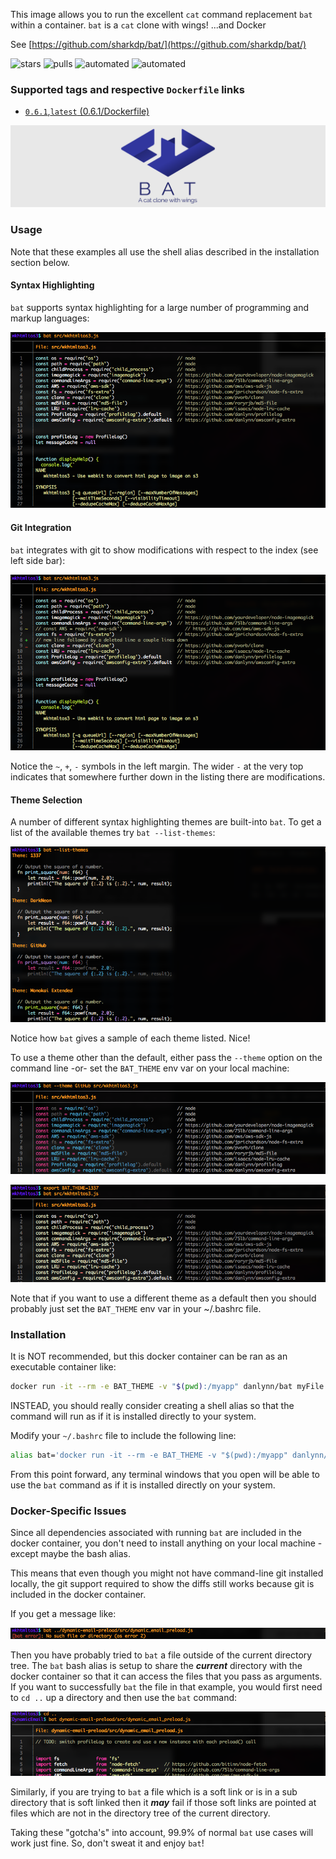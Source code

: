 This image allows you to run the excellent `cat` command replacement `bat` within a container.  `bat` is a `cat` clone with wings! ...and Docker

See [https://github.com/sharkdp/bat/](https://github.com/sharkdp/bat/)

![stars](https://img.shields.io/docker/stars/danlynn/ember-cli.svg) ![pulls](https://img.shields.io/docker/pulls/danlynn/ember-cli.svg) ![automated](https://img.shields.io/docker/automated/danlynn/ember-cli.svg) ![automated](https://img.shields.io/docker/build/danlynn/ember-cli.svg)

### Supported tags and respective `Dockerfile` links

+ [`0.6.1`,`latest` (0.6.1/Dockerfile)](https://github.com/danlynn/bat/blob/0.6.1/Dockerfile)

![bat logo](https://raw.githubusercontent.com/sharkdp/bat/master/doc/logo-header.svg?sanitize=true)

### Usage

Note that these examples all use the shell alias described in the installation section below.

#### Syntax Highlighting

`bat` supports syntax highlighting for a large number of programming and markup languages:

![Syntax Highlighting Example](https://raw.githubusercontent.com/danlynn/bat/master/README_assets/syntax_highlighting.png)

#### Git Integration

`bat` integrates with git to show modifications with respect to the index (see left side bar):

![Git Integration Example](https://raw.githubusercontent.com/danlynn/bat/master/README_assets/git_integration.png)

Notice the `~`, `+`, `-` symbols in the left margin.  The wider `-` at the very top indicates that somewhere further down in the listing there are modifications.

#### Theme Selection

A number of different syntax highlighting themes are built-into `bat`.  To get a list of the available themes try `bat --list-themes`:

![List themes](https://raw.githubusercontent.com/danlynn/bat/master/README_assets/list_themes.png)

Notice how `bat` gives a sample of each theme listed. Nice!

To use a theme other than the default, either pass the `--theme` option on the command line -or- set the `BAT_THEME` env var on your local machine:

![Select theme](https://raw.githubusercontent.com/danlynn/bat/master/README_assets/select_theme1.png)

![Select theme](https://raw.githubusercontent.com/danlynn/bat/master/README_assets/select_theme2.png)

Note that if you want to use a different theme as a default then you should probably just set the `BAT_THEME` env var in your ~/.bashrc file.

### Installation

It is NOT recommended, but this docker container can be ran as an executable container like:

```bash
docker run -it --rm -e BAT_THEME -v "$(pwd):/myapp" danlynn/bat myFile.js
```

INSTEAD, you should really consider creating a shell alias so that the command will run as if it is installed directly to your system.

Modify your `~/.bashrc` file to include the following line:

```bash
alias bat='docker run -it --rm -e BAT_THEME -v "$(pwd):/myapp" danlynn/bat'
```

From this point forward, any terminal windows that you open will be able to use the `bat` command as if it is installed directly on your system.

### Docker-Specific Issues

Since all dependencies associated with running `bat` are included in the docker container, you don't need to install anything on your local machine - except maybe the bash alias.

This means that even though you might not have command-line git installed locally, the git support required to show the diffs still works because git is included in the docker container.

If you get a message like:

![Git Integration Example](https://raw.githubusercontent.com/danlynn/bat/master/README_assets/no_such_file.png)

Then you have probably tried to `bat` a file outside of the current directory tree.  The `bat` bash alias is setup to share the __*current*__ directory with the docker container so that it can access the files that you pass as arguments.  If you want to successfully `bat` the file in that example, you would first need to `cd ..` up a directory and then use the `bat` command:

![Git Integration Example](https://raw.githubusercontent.com/danlynn/bat/master/README_assets/dir_tree.png)

Similarly, if you are trying to `bat` a file which is a soft link or is in a sub directory that is soft linked then it __*may*__ fail if those soft links are pointed at files which are not in the directory tree of the current directory.

Taking these "gotcha's" into account, 99.9% of normal `bat` use cases will work just fine.  So, don't sweat it and enjoy `bat`!
